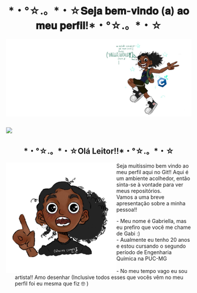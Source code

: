 <h1 align="center">*・°☆.。*・☆𝐒𝐞𝐣𝐚 𝐛𝐞𝐦-𝐯𝐢𝐧𝐝𝐨 (𝐚) 𝐚𝐨 𝐦𝐞𝐮 𝐩𝐞𝐫𝐟𝐢𝐥!*・°☆.。*・☆</h1>
<div>
<img align="center" alt="Header" src=IMG_8766.jpg/>
</div>

##

<div align="left">
<img loading="lazy" height="190em" src="https://github-readme-stats.vercel.app/api?username=Gabiew&show_icons=true&theme=dracula&include_all_commits=true&count_private=true"/>
</div>

##
  <h2 align="center">*・°☆.。*・☆Olá Leitor!!*・°☆.。*・☆</h2> 
<img align="left" alt="um desenho meu" width="300" src="IMG_8866.jpg"/>
   <p2>Seja muitíssimo bem vindo ao meu perfil aqui no Git!! Aqui é um ambiente acolhedor, então sinta-se à vontade para ver meus repositórios.</p2>
  <p3><br>Vamos a uma breve apresentação sobre a minha pessoa!!</p3>
<div>
<article><ul>
   - Meu nome é Gabriella, mas eu prefiro que você me chame de Gabi :) <br>
   - Aualmente eu tenho 20 anos e estou cursando o segundo período de Engenharia Química na PUC-MG <br>
   <br>
   - No meu tempo vago eu sou artista!! Amo desenhar (Inclusive todos esses que vocês vêm no meu perfil foi eu mesma que fiz 🤓 )
</ul><article>
</div>

